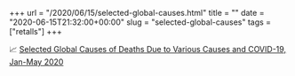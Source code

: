 +++
url = "/2020/06/15/selected-global-causes.html"
title = ""
date = "2020-06-15T21:32:00+00:00"
slug = "selected-global-causes"
tags = ["retalls"]
+++

📈 [Selected Global Causes of Deaths Due to Various Causes and COVID-19, Jan-May 2020](https://public.flourish.studio/visualisation/2637725/)
